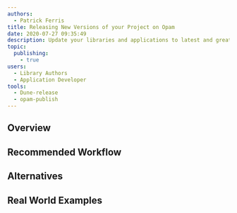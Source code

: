 ```yaml
---
authors:
  - Patrick Ferris
title: Releasing New Versions of your Project on Opam
date: 2020-07-27 09:35:49
description: Update your libraries and applications to latest and greatest version
topic: 
  publishing: 
    - true
users:
  - Library Authors
  - Application Developer
tools:
  - Dune-release
  - opam-publish
---
```


## Overview

## Recommended Workflow

## Alternatives

## Real World Examples
